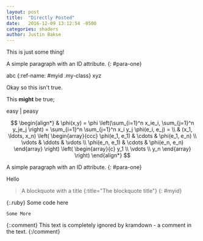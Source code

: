 ```yaml
---
layout: post
title:  "Directly Posted"
date:   2016-12-09 13:12:54 -0500
categories: shaders
author: Justin Bakse
---
```


This is just some thing!

A simple paragraph with an ID attribute.
{: #para-one}

abc
{:ref-name: #myid .my-class}
xyz


<div class="aside" markdown="1">
Okay so this isn't true.

This **might** be true;
</div>

easy | peasy

$$
\begin{align*}
  & \phi(x,y) = \phi \left(\sum_{i=1}^n x_ie_i, \sum_{j=1}^n y_je_j \right)
  = \sum_{i=1}^n \sum_{j=1}^n x_i y_j \phi(e_i, e_j) = \\
  & (x_1, \ldots, x_n) \left( \begin{array}{ccc}
      \phi(e_1, e_1) & \cdots & \phi(e_1, e_n) \\
      \vdots & \ddots & \vdots \\
      \phi(e_n, e_1) & \cdots & \phi(e_n, e_n)
    \end{array} \right)
  \left( \begin{array}{c}
      y_1 \\
      \vdots \\
      y_n
    \end{array} \right)
\end{align*}
$$

A simple paragraph with an ID attribute.
{: #para-one}


Hello

> A blockquote with a title
{:title="The blockquote title"}
{: #myid}

{:.ruby}
    Some code here

    Some More


{::comment}
This text is completely ignored by kramdown - a comment in the text.
{:/comment}

